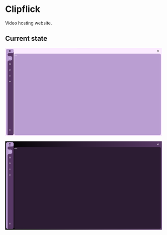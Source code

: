 # Clipflick

Video hosting website.

## Current state

![img.png](git/img.png)

![img_1.png](git/img_1.png)